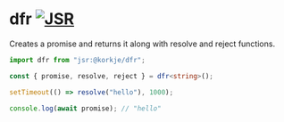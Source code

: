 # dfr [![JSR](https://jsr.io/badges/@korkje/dfr)](https://jsr.io/@korkje/dfr)

Creates a promise and returns it along with resolve and reject functions.

```ts
import dfr from "jsr:@korkje/dfr";

const { promise, resolve, reject } = dfr<string>();

setTimeout(() => resolve("hello"), 1000);

console.log(await promise); // "hello"
```
